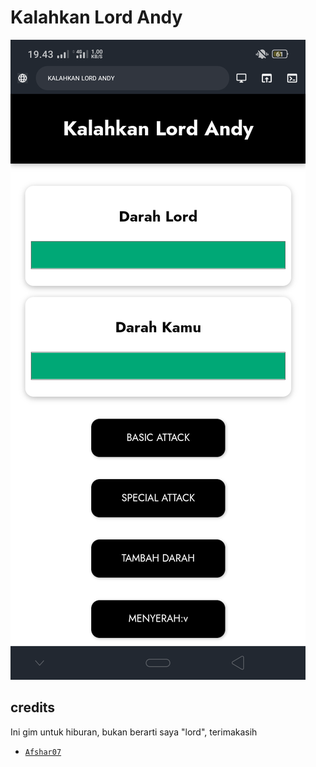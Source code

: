 # Kalahkan Lord Andy
![Present gim](./poto.jpg)

## credits 
Ini gim untuk hiburan, bukan berarti saya "lord", terimakasih 
* [`Afshar07`](https://github.com/Afshar07/monster-slayer)